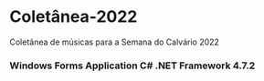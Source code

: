 # Coletânea-2022
Coletânea de músicas para a Semana do Calvário 2022
### Windows Forms Application C# .NET Framework 4.7.2
